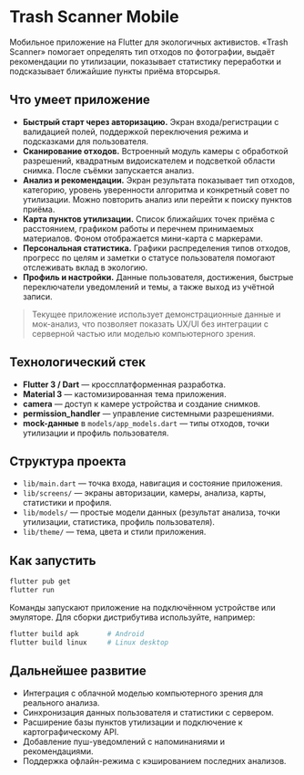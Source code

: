 # Trash Scanner Mobile

Мобильное приложение на Flutter для экологичных активистов. «Trash Scanner» помогает определять тип отходов по фотографии, выдаёт рекомендации по утилизации, показывает статистику переработки и подсказывает ближайшие пункты приёма вторсырья.

## Что умеет приложение

- **Быстрый старт через авторизацию.** Экран входа/регистрации с валидацией полей, поддержкой переключения режима и подсказками для пользователя.
- **Сканирование отходов.** Встроенный модуль камеры с обработкой разрешений, квадратным видоискателем и подсветкой области снимка. После съёмки запускается анализ.
- **Анализ и рекомендации.** Экран результата показывает тип отходов, категорию, уровень уверенности алгоритма и конкретный совет по утилизации. Можно повторить анализ или перейти к поиску пунктов приёма.
- **Карта пунктов утилизации.** Список ближайших точек приёма с расстоянием, графиком работы и перечнем принимаемых материалов. Фоном отображается мини-карта с маркерами.
- **Персональная статистика.** Графики распределения типов отходов, прогресс по целям и заметки о статусе пользователя помогают отслеживать вклад в экологию.
- **Профиль и настройки.** Данные пользователя, достижения, быстрые переключатели уведомлений и темы, а также выход из учётной записи.

> Текущее приложение использует демонстрационные данные и мок-анализ, что позволяет показать UX/UI без интеграции с серверной частью или моделью компьютерного зрения.

## Технологический стек

- **Flutter 3 / Dart** — кроссплатформенная разработка.
- **Material 3** — кастомизированная тема приложения.
- **camera** — доступ к камере устройства и создание снимков.
- **permission_handler** — управление системными разрешениями.
- **mock-данные** в `models/app_models.dart` — типы отходов, точки утилизации и профиль пользователя.

## Структура проекта

- `lib/main.dart` — точка входа, навигация и состояние приложения.
- `lib/screens/` — экраны авторизации, камеры, анализа, карты, статистики и профиля.
- `lib/models/` — простые модели данных (результат анализа, точки утилизации, статистика, профиль пользователя).
- `lib/theme/` — тема, цвета и стили приложения.

## Как запустить

```bash
flutter pub get
flutter run
```

Команды запускают приложение на подключённом устройстве или эмуляторе. Для сборки дистрибутива используйте, например:

```bash
flutter build apk       # Android
flutter build linux     # Linux desktop
```

## Дальнейшее развитие

- Интеграция с облачной моделью компьютерного зрения для реального анализа.
- Синхронизация данных пользователя и статистики с сервером.
- Расширение базы пунктов утилизации и подключение к картографическому API.
- Добавление пуш-уведомлений с напоминаниями и рекомендациями.
- Поддержка офлайн-режима с кэшированием последних анализов.
